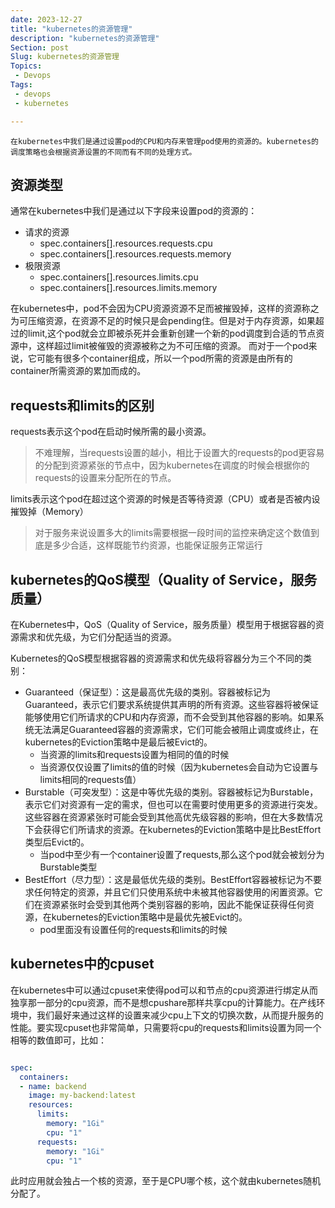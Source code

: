 ```yaml
---
date: 2023-12-27
title: "kubernetes的资源管理"
description: "kubernetes的资源管理"
Section: post
Slug: kubernetes的资源管理
Topics:
 - Devops
Tags:
 - devops
 - kubernetes

---
```


    在kubernetes中我们是通过设置pod的CPU和内存来管理pod使用的资源的。kubernetes的调度策略也会根据资源设置的不同而有不同的处理方式。

<!--more-->
## 资源类型

通常在kubernetes中我们是通过以下字段来设置pod的资源的：

- 请求的资源
  - spec.containers[].resources.requests.cpu
  - spec.containers[].resources.requests.memory
- 极限资源
  - spec.containers[].resources.limits.cpu
  - spec.containers[].resources.limits.memory

在kubernetes中，pod不会因为CPU资源资源不足而被摧毁掉，这样的资源称之为可压缩资源，在资源不足的时候只是会pending住。但是对于内存资源，如果超过的limit,这个pod就会立即被杀死并会重新创建一个新的pod调度到合适的节点资源中，这样超过limit被催毁的资源被称之为不可压缩的资源。
而对于一个pod来说，它可能有很多个container组成，所以一个pod所需的资源是由所有的container所需资源的累加而成的。

## requests和limits的区别

requests表示这个pod在启动时候所需的最小资源。
> 不难理解，当requests设置的越小，相比于设置大的requests的pod更容易的分配到资源紧张的节点中，因为kubernetes在调度的时候会根据你的requests的设置来分配所在的节点。  

limits表示这个pod在超过这个资源的时候是否等待资源（CPU）或者是否被内设摧毁掉（Memory）
> 对于服务来说设置多大的limits需要根据一段时间的监控来确定这个数值到底是多少合适，这样既能节约资源，也能保证服务正常运行

## kubernetes的QoS模型（Quality of Service，服务质量）

在Kubernetes中，QoS（Quality of Service，服务质量）模型用于根据容器的资源需求和优先级，为它们分配适当的资源。

Kubernetes的QoS模型根据容器的资源需求和优先级将容器分为三个不同的类别：

- Guaranteed（保证型）：这是最高优先级的类别。容器被标记为Guaranteed，表示它们要求系统提供其声明的所有资源。这些容器将被保证能够使用它们所请求的CPU和内存资源，而不会受到其他容器的影响。如果系统无法满足Guaranteed容器的资源需求，它们可能会被阻止调度或终止，在kubernetes的Eviction策略中是最后被Evict的。
  - 当资源的limits和requests设置为相同的值的时候
  - 当资源仅仅设置了limits的值的时候（因为kubernetes会自动为它设置与limits相同的requests值）
- Burstable（可突发型）：这是中等优先级的类别。容器被标记为Burstable，表示它们对资源有一定的需求，但也可以在需要时使用更多的资源进行突发。这些容器在资源紧张时可能会受到其他高优先级容器的影响，但在大多数情况下会获得它们所请求的资源。在kubernetes的Eviction策略中是比BestEffort类型后Evict的。
  - 当pod中至少有一个container设置了requests,那么这个pod就会被划分为Burstable类型
- BestEffort（尽力型）：这是最低优先级的类别。BestEffort容器被标记为不要求任何特定的资源，并且它们只使用系统中未被其他容器使用的闲置资源。它们在资源紧张时会受到其他两个类别容器的影响，因此不能保证获得任何资源，在kubernetes的Eviction策略中是最优先被Evict的。
  - pod里面没有设置任何的requests和limits的时候

## kubernetes中的cpuset

在kubernetes中可以通过cpuset来使得pod可以和节点的cpu资源进行绑定从而独享那一部分的cpu资源，而不是想cpushare那样共享cpu的计算能力。在产线环境中，我们最好来通过这样的设置来减少cpu上下文的切换次数，从而提升服务的性能。要实现cpuset也非常简单，只需要将cpu的requests和limits设置为同一个相等的数值即可，比如：

```yaml

spec:
  containers:
  - name: backend
    image: my-backend:latest
    resources:
      limits:
        memory: "1Gi"
        cpu: "1"
      requests:
        memory: "1Gi"
        cpu: "1"
```

此时应用就会独占一个核的资源，至于是CPU哪个核，这个就由kubernetes随机分配了。
